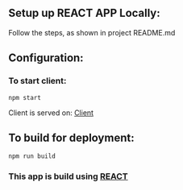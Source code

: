 ## Setup up REACT APP Locally:

Follow the steps, as shown in project README.md

## Configuration:

### To start client:

```
npm start

```

Client is served on: [Client](http://localhost:3000)

## To build for deployment:

```
npm run build

```

### This app is build using [REACT](https://react.dev/)
